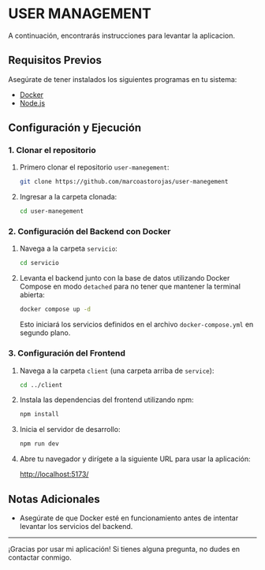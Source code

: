 # USER MANAGEMENT

A continuación, encontrarás instrucciones para levantar la aplicacion.

## Requisitos Previos

Asegúrate de tener instalados los siguientes programas en tu sistema:

- [Docker](https://www.docker.com/get-started)
- [Node.js](https://nodejs.org/)

## Configuración y Ejecución

### 1. Clonar el repositorio

1. Primero clonar el repositorio `user-manegement`:

    ```bash
    git clone https://github.com/marcoastorojas/user-manegement
    ```
2. Ingresar a la carpeta clonada:

    ```bash
    cd user-manegement
    ```
### 2. Configuración del Backend con Docker

1. Navega a la carpeta `servicio`:

    ```bash
    cd servicio
    ```

2. Levanta el backend junto con la base de datos utilizando Docker Compose en modo `detached` para no tener que mantener la terminal abierta:

    ```bash
    docker compose up -d
    ```

   Esto iniciará los servicios definidos en el archivo `docker-compose.yml` en segundo plano.

### 3. Configuración del Frontend

1. Navega a la carpeta `client` (una carpeta arriba de `service`):

    ```bash
    cd ../client
    ```

2. Instala las dependencias del frontend utilizando npm:

    ```bash
    npm install
    ```

3. Inicia el servidor de desarrollo:

    ```bash
    npm run dev
    ```

4. Abre tu navegador y dirígete a la siguiente URL para usar la aplicación:

    [http://localhost:5173/](http://localhost:5173/)

## Notas Adicionales

- Asegúrate de que Docker esté en funcionamiento antes de intentar levantar los servicios del backend.

---

¡Gracias por usar mi aplicación! Si tienes alguna pregunta, no dudes en contactar conmigo.


